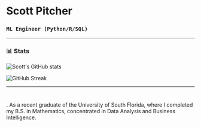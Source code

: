 # Scott Pitcher

### **`ML Engineer (Python/R/SQL)`**
---

### 📊 Stats

![Scott's GitHub stats](https://github-readme-stats.vercel.app/api?username=scottpitcher&show_icons=true&theme=nordfox)

![GitHub Streak](https://streak-stats.demolab.com?user=scottpitcher&theme=nordfox&border_radius=0)

---
#
. As a recent graduate of the University of South Florida, where I completed my B.S. in Mathematics, concentrated in Data Analysis and Business Intelligence. 
